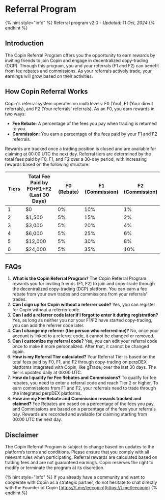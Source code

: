 # Referral Program

{% hint style="info" %}
Referral program v2.0 - _Updated: 11 Oct, 2024_
{% endhint %}

## **Introduction**

The Copin Referral Program offers you the opportunity to earn rewards by inviting friends to join Copin and engage in decentralized copy-trading (DCP). Through this program, you and your referrals (F1 and F2) can benefit from fee rebates and commissions. As your referrals actively trade, your earnings will grow based on their activities.

## **How Copin Referral Works**

Copin's referral system operates on multi levels: F0 (You), F1 (Your direct referrals), and F2 (Your referrals' referrals). As an F0, you earn rewards in two ways:

* **Fee Rebate**: A percentage of the fees you pay when trading is returned to you.
* **Commission**: You earn a percentage of the fees paid by your F1 and F2 referrals.

Rewards are tracked once a trading position is closed and are available for claiming at 00:00 UTC the next day. Referral tiers are determined by the total fees paid by F0, F1, and F2 over a 30-day period, with increasing rewards based on the following structure:

<table><thead><tr><th width="81">Tiers</th><th width="228">Total Fee Paid by F0+F1+F2 (Last 30 Days)	</th><th width="127">F0 (Rebate)</th><th width="156">F1 (Commission)</th><th>F2 (Commission)</th></tr></thead><tbody><tr><td>1</td><td>$0</td><td>0%</td><td>10%</td><td>1%</td></tr><tr><td>2</td><td>$1,500</td><td>5%</td><td>15%</td><td>2%</td></tr><tr><td>3</td><td>$3,000</td><td>5%</td><td>20%</td><td>4%</td></tr><tr><td>4</td><td>$6,000</td><td>5%</td><td>25%</td><td>6%</td></tr><tr><td>5</td><td>$12,000</td><td>5%</td><td>30%</td><td>8%</td></tr><tr><td>6</td><td>$24,000</td><td>5%</td><td>35%</td><td>10%</td></tr></tbody></table>

## **FAQs**

1. **What is the Copin Referral Program?** The Copin Referral Program rewards you for inviting friends (F1, F2) to join and copy-trade through the decentralized copy-trading (DCP) platform. You can earn a fee rebate from your own trades and commissions from your referrals' trades.
2. **Can I sign up for Copin without a referrer code?** Yes, you can register for Copin without a referrer code.
3. **Can I add a referrer code later if I forgot to enter it during registration?** Yes, as long as neither you nor your F1/F2 have started copy-trading, you can add the referrer code later.
4. **Can I change my referrer (the person who referred me)?** No, once your account is linked to a referrer code, it cannot be changed or removed.
5. **Can I customize my referral code?** Yes, you can edit your referral code once to make it more personalized. After that, it cannot be changed again.
6. **How is my Referral Tier calculated?** Your Referral Tier is based on the total fees paid by F0, F1, and F2 through copy-trading on perpDEX platforms integrated with Copin, like gTrade, over the last 30 days. The tier is updated daily at 00:00 UTC.
7. **How do I qualify for Fee Rebates and Commissions?** To qualify for fee rebates, you need to enter a referral code and reach Tier 2 or higher. To earn commissions from F1 and F2, your referrals need to trade through the integrated perpDEX platforms.
8. **How are my Fee Rebate and Commission rewards tracked and claimed?** Fee Rebates are based on a percentage of the fees you pay, and Commissions are based on a percentage of the fees your referrals pay. Rewards are recorded and available for claiming starting from 00:00 UTC the next day.

## **Disclaimer**

The Copin Referral Program is subject to change based on updates to the platform’s terms and conditions. Please ensure that you comply with all relevant rules when participating. Referral rewards are calculated based on trading fees and are not guaranteed earnings. Copin reserves the right to modify or terminate the program at its discretion.

{% hint style="info" %}
If you already have a community and want to cooperate with Copin as a strategic partner, do not hesitate to chat directly with the Founder of Copin [https://t.me/leecopin](https://t.me/leecopin)
{% endhint %}

